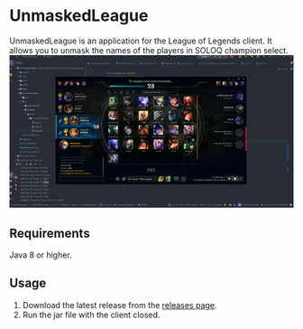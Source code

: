 # UnmaskedLeague
UnmaskedLeague is an application for the League of Legends client. 
It allows you to unmask the names of the players in SOLOQ champion select. 
![Umasked2.png](.assets/Umasked2.png)
## Requirements
Java 8 or higher.
## Usage
1. Download the latest release from the [releases page](https://github.com/xBaank/UnmaskedLeague/releases).
2. Run the jar file with the client closed.
